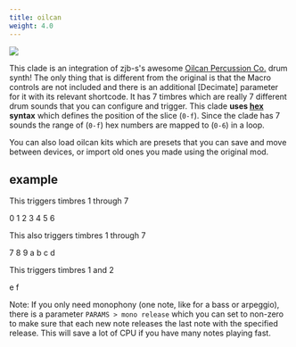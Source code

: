 ```yaml
---
title: oilcan
weight: 4.0
---
```


<img src="/static/passersby.png" class="fr">

This clade is an integration of zjb-s's awesome [Oilcan Percussion Co.](https://github.com/zjb-s/oilcan/tree/main) drum synth! The only thing that is different from the original is that the Macro controls are not included and there is an additional [Decimate] parameter for it with its relevant shortcode.
It has 7 timbres which are really 7 different drum sounds that you can configure and trigger.
This clade **uses [hex](#hex) syntax** which defines the position of the slice (`0-f`). Since the clade has 7 sounds the range of (`0-f`) hex numbers are mapped to (`0-6`) in a loop. 

You can also load oilcan kits which are presets that you can save and move between devices, or import old ones you made using the original mod. 

## example

This triggers timbres 1 through 7
<p class="shiny">0 1 2 3 4 5 6</p>

This also triggers timbres 1 through 7
<p class="shiny">7 8 9 a b c d</p>

This triggers timbres 1 and 2
<p class="shiny">e f</p>

Note: If you only need monophony (one note, like for a bass or arpeggio), there is a parameter `PARAMS > mono release` which you can set to non-zero to make sure that each new note releases the last note with the specified release. This will save a lot of CPU if you have many notes playing fast.
